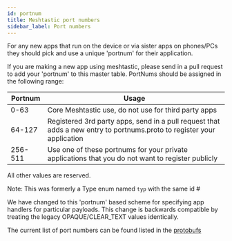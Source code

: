 ```yaml
---
id: portnum
title: Meshtastic port numbers
sidebar_label: Port numbers
---
```


For any new apps that run on the device or via sister apps on phones/PCs they should pick and use a unique 'portnum' for their application.

If you are making a new app using meshtastic, please send in a pull request to add your 'portnum' to this master table.  PortNums should be assigned in the following range:

| Portnum | Usage |
| --- | --- |
| 0-63 | Core Meshtastic use, do not use for third party apps |
| 64-127 | Registered 3rd party apps, send in a pull request that adds a new entry to portnums.proto to  register your application |
| 256-511 | Use one of these portnums for your private applications that you do not want to register publicly |

All other values are reserved.

Note: This was formerly a Type enum named `typ` with the same id #

We have changed to this 'portnum' based scheme for specifying app handlers for particular payloads. This change is backwards compatible by treating the legacy OPAQUE/CLEAR_TEXT values identically.

The current list of port numbers can be found listed in the [protobufs](/docs/developers/protobufs/api#portnumsproto)
